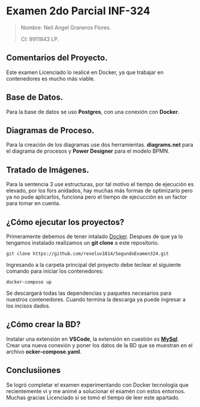 # Examen 2do Parcial INF-324
> Nombre: Neil Angel Graneros Flores.
>
> CI: 9911843 LP.

## Comentarios del Proyecto.
Este examen Licenciado lo realicé en Docker, ya que trabajar en contenedores es mucho más viable.

## Base de Datos.
Para la base de datos se uso **Postgres**, con una conexión con **Docker**.

## Diagramas de Proceso.
Para la creación de los diagramas use dos herramientas. **diagrams.net** para el diagrama de procesos y **Power Designer** para el modelo BPMN.

## Tratado de Imágenes.
Para la sentencia 3 use estructuras, por tal motivo el tiempo de ejecución es elevado, por los fors anidados, hay muchas más formas de optimizarlo pero ya no pude aplicarlos, funciona pero el tiempo de ejecucción es un factor para tomar en cuenta.

## ¿Cómo ejecutar los proyectos?

Primeramente debemos de tener intalado [Docker](https://www.docker.com). Despues de que ya lo tengamos instalado realizamos un **git clone** a este repositorio.
```
git clone https://github.com/reveluv1814/SegundoExamen324.git
```
Ingresando a la carpeta principal del proyecto debe teclear el siguiente comando para iniciar los contenedores:
```
docker-compose up
```
Se descargará todas las dependencias y paquetes necesarios para nuestros contenedores. Cuando termina la descarga ya puede ingresar a los incisos dados.

## ¿Cómo crear la BD?
Instalar una extensión en **VSCode**, la extensión en cuestión es **[MySql](https://marketplace.visualstudio.com/items?itemName=cweijan.vscode-mysql-client2)**.
Crear una nueva conexión y poner los datos de la BD que se muestran en el archivo **ocker-compose.yaml**.

## Conclusiiones
Se logró completar el examen experimentando con Docker tecnología que recientemente vi y me animé a solucionar el examén con estos entornos. Muchas gracias Licenciado si se tomó el tiempo de leer este apartado.
